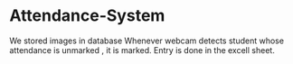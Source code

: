 # Attendance-System
We stored images in database 
Whenever webcam detects student whose attendance is unmarked , it is marked.
Entry is done in the excell sheet.
